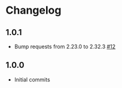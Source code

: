 # Changelog

## 1.0.1
  - Bump requests from 2.23.0 to 2.32.3 [#12](https://github.com/singer-io/tap-recurly/pull/12)

## 1.0.0
  - Initial commits
